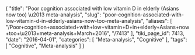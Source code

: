 {
    "title": "Poor cognition associated with low vitamin D in elderly (Asians now too) \u2013 meta-analysis",
    "slug": "poor-cognition-associated-with-low-vitamin-d-in-elderly-asians-now-too-meta-analysis",
    "aliases": [
        "/Poor+cognition+associated+with+low+vitamin+D+in+elderly+Asians+now+too+\u2013+meta-analysis+March+2016",
        "/7413"
    ],
    "tiki_page_id": 7413,
    "date": "2016-04-01",
    "categories": [
        "Meta-analysis",
        "Cognitive"
    ],
    "tags": [
        "Cognitive",
        "Meta-analysis"
    ]
}
